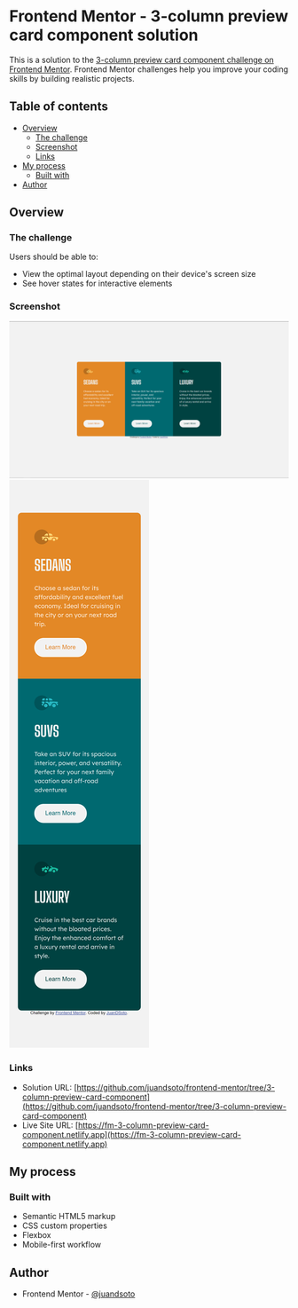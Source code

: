 # Frontend Mentor - 3-column preview card component solution

This is a solution to the [3-column preview card component challenge on Frontend Mentor](https://www.frontendmentor.io/challenges/3column-preview-card-component-pH92eAR2-). Frontend Mentor challenges help you improve your coding skills by building realistic projects.

## Table of contents

- [Overview](#overview)
  - [The challenge](#the-challenge)
  - [Screenshot](#screenshot)
  - [Links](#links)
- [My process](#my-process)
  - [Built with](#built-with)
- [Author](#author)

## Overview

### The challenge

Users should be able to:

- View the optimal layout depending on their device's screen size
- See hover states for interactive elements

### Screenshot

![](./screenshot1.png) ![](./screenshot2.png)

### Links

- Solution URL: [https://github.com/juandsoto/frontend-mentor/tree/3-column-preview-card-component](https://github.com/juandsoto/frontend-mentor/tree/3-column-preview-card-component)
- Live Site URL: [https://fm-3-column-preview-card-component.netlify.app](https://fm-3-column-preview-card-component.netlify.app)

## My process

### Built with

- Semantic HTML5 markup
- CSS custom properties
- Flexbox
- Mobile-first workflow

## Author

- Frontend Mentor - [@juandsoto](https://www.frontendmentor.io/profile/juandsoto)
